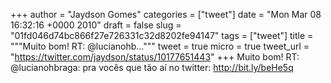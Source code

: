 
+++
author = "Jaydson Gomes"
categories = ["tweet"]
date = "Mon Mar 08 16:32:16 +0000 2010"
draft = false
slug = "01fd046d74bc866f27e726331c32d8202fe94147"
tags = ["tweet"]
title = """Muito bom! RT: @lucianohb..."""
tweet = true
micro = true
tweet_url = "https://twitter.com/jaydson/status/10177651443"
+++
Muito bom! RT: @lucianohbraga: pra vocês que tão aí no twitter: http://bit.ly/beHe5q
